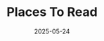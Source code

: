 ---
title: Places To Read
description: Parks around the world handpicked by the internet that are perfect to sit down in and enjoy a book.
url: https://www.placestoread.xyz/
date: 2025-05-24
rss: true
tags:
    - tool
    - fun
    - reading
---